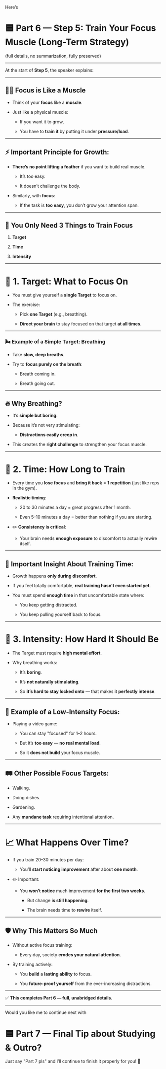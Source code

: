 Here’s

# 🟦 **Part 6 — Step 5: Train Your Focus Muscle (Long-Term Strategy)**

(full details, no summarization, fully preserved)

---

At the start of **Step 5**, the speaker explains:

---

## 🏋️‍♂️ Focus is Like a Muscle

- Think of your **focus** like a **muscle**.
    
- Just like a physical muscle:
    
    - If you want it to grow,
        
    - You have to **train it** by putting it under **pressure/load**.
        

---

## ⚡ Important Principle for Growth:

- **There’s no point lifting a feather** if you want to build real muscle.
    
    - It’s too easy.
        
    - It doesn’t challenge the body.
        
- Similarly, with **focus**:
    
    - If the task is **too easy**, you don’t grow your attention span.
        

---

## 🧠 You Only Need 3 Things to Train Focus

1. **Target**
    
2. **Time**
    
3. **Intensity**
    

---

# 🧩 1. Target: What to Focus On

- You must give yourself a **single Target** to focus on.
    
- The exercise:
    
    - Pick **one Target** (e.g., breathing).
        
    - **Direct your brain** to stay focused on that target **at all times**.
        

---

### 🌬️ Example of a Simple Target: Breathing

- Take **slow, deep breaths**.
    
- Try to **focus purely on the breath**:
    
    - Breath coming in.
        
    - Breath going out.
        

---

## 🔥 Why Breathing?

- It’s **simple but boring**.
    
- Because it’s not very stimulating:
    
    - **Distractions easily creep in**.
        
- This creates the **right challenge** to strengthen your focus muscle.
    

---

# 🧩 2. Time: How Long to Train

- Every time you **lose focus** and **bring it back** = **1 repetition** (just like reps in the gym).
    
- **Realistic timing**:
    
    - 20 to 30 minutes a day = great progress after 1 month.
        
    - Even 5–10 minutes a day = better than nothing if you are starting.
        
- ✏️ **Consistency is critical**:
    
    - Your brain needs **enough exposure** to discomfort to actually rewire itself.
        

---

## 🧠 Important Insight About Training Time:

- Growth happens **only during discomfort**.
    
- If you feel totally comfortable, **real training hasn’t even started yet**.
    
- You must spend **enough time** in that uncomfortable state where:
    
    - You keep getting distracted.
        
    - You keep pulling yourself back to focus.
        

---

# 🧩 3. Intensity: How Hard It Should Be

- The Target must require **high mental effort**.
    
- Why breathing works:
    
    - It’s **boring**.
        
    - It’s **not naturally stimulating**.
        
    - So **it’s hard to stay locked onto** — that makes it **perfectly intense**.
        

---

## 🚫 Example of a Low-Intensity Focus:

- Playing a video game:
    
    - You can stay "focused" for 1–2 hours.
        
    - But it’s **too easy** — **no real mental load**.
        
    - So it **does not build** your focus muscle.
        

---

## 🛤️ Other Possible Focus Targets:

- Walking.
    
- Doing dishes.
    
- Gardening.
    
- Any **mundane task** requiring intentional attention.
    

---

# 📈 What Happens Over Time?

- If you train 20–30 minutes per day:
    
    - You’ll **start noticing improvement** after about **one month**.
        
- ✏️ Important:
    
    - You **won’t notice** much improvement **for the first two weeks**.
        
        - But change **is still happening**.
            
        - The brain needs time to **rewire** itself.
            

---

## 🛡️ Why This Matters So Much

- Without active focus training:
    
    - Every day, society **erodes your natural attention**.
        
- By training actively:
    
    - You **build** a **lasting ability** to focus.
        
    - You **future-proof yourself** from the ever-increasing distractions.
        

---

✅ **This completes Part 6 — full, unabridged details.**

---

Would you like me to continue next with

# 🟦 Part 7 — Final Tip about Studying & Outro?

Just say "Part 7 pls" and I’ll continue to finish it properly for you! 🚀